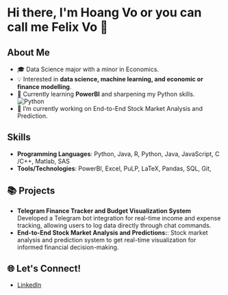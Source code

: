 # Hi there, I'm Hoang Vo or you can call me Felix Vo 👋

## About Me
- 🎓 Data Science major with a minor in Economics.
- 💡 Interested in **data science, machine learning, and economic or finance modelling**.
- 🌱 Currently learning **PowerBI** and sharpening my Python skills. ![Python](https://img.shields.io/badge/Python-3670A0?style=for-the-badge&logo=python&logoColor=ffdd54)
- 🔭 I’m currently working on End-to-End Stock Market Analysis and Prediction.

## Skills
- **Programming Languages**: Python, Java, R, Python, Java, JavaScript, C /C++, Matlab, SAS
- **Tools/Technologies**: PowerBI, Excel, PuLP, LaTeX, Pandas, SQL, Git, 

## 📚 Projects
- **Telegram Finance Tracker and Budget Visualization System** Developed a Telegram bot integration for real-time income and expense tracking, allowing users to log data directly through chat commands. 
- **End-to-End Stock Market Analysis and Predictions:**: Stock market analysis and prediction system to get real-time visualization for informed financial decision-making.

## 🌐 Let's Connect!
- [LinkedIn](https://www.linkedin.com/in/felixvo7/)

